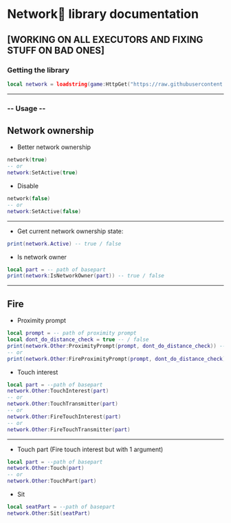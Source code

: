 # Network📶 library documentation

## [WORKING ON ALL EXECUTORS AND FIXING STUFF ON BAD ONES]

### Getting the library
```lua
local network = loadstring(game:HttpGet("https://raw.githubusercontent.com/InfernusScripts/Null-Fire/main/Core/Libraries/Network/Main.lua"))()
```
---
### -- Usage --
## Network ownership
- Better network ownership
```lua
network(true)
-- or
network:SetActive(true)
```
- Disable
```lua
network(false)
-- or
network:SetActive(false)
```
---
- Get current network ownership state:
```lua
print(network.Active) -- true / false
```
- Is network owner
```lua
local part = -- path of basepart
print(network:IsNetworkOwner(part)) -- true / false
```
---
## Fire
- Proximity prompt
```lua
local prompt = -- path of proximity prompt
local dont_do_distance_check = true -- / false
print(network.Other:ProximityPrompt(prompt, dont_do_distance_check)) -- true / false if proximity prompt been fired or not (distance check)
-- or
print(network.Other:FireProximityPrompt(prompt, dont_do_distance_check))
```
- Touch interest
```lua
local part = --path of basepart
network.Other:TouchInterest(part)
-- or
network.Other:TouchTransmitter(part)
-- or
network.Other:FireTouchInterest(part)
-- or
network.Other:FireTouchTransmitter(part)
```
---
- Touch part (Fire touch interest but with 1 argument)
```lua
local part = --path of basepart
network.Other:Touch(part)
-- or
network.Other:TouchPart(part)
```
- Sit
```lua
local seatPart = --path of basepart
network.Other:Sit(seatPart)
```
